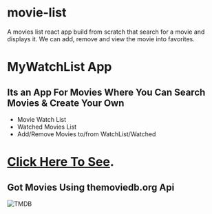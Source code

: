# movie-list
A movies list react app build from scratch that search for a movie and displays it. We can add, remove and view the movie into favorites.
# MyWatchList App

## Its an App For Movies Where You Can Search Movies & Create Your Own

- Movie Watch List
- Watched Movies List
- Add/Remove Movies to/from WatchList/Watched

# [Click Here To See](https://splendid-croissant-6e36e1.netlify.app/).

## Got Movies Using themoviedb.org Api

![TMDB](https://www.themoviedb.org/assets/2/v4/logos/v2/blue_long_1-8ba2ac31f354005783fab473602c34c3f4fd207150182061e425d366e4f34596.svg)
